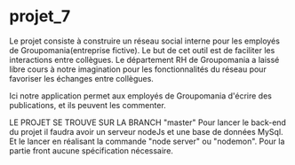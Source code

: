 # projet_7

Le projet consiste à construire un réseau social interne pour les employés de Groupomania(entreprise fictive). Le but de cet outil est de faciliter les interactions entre collègues. Le département RH de Groupomania a laissé libre cours à notre imagination pour les fonctionnalités du réseau pour favoriser les échanges entre collègues. 

Ici notre application permet aux employés de Groupomania d'écrire des publications, et ils peuvent les commenter. 

LE PROJET SE TROUVE SUR LA BRANCH "master"
Pour lancer le back-end du projet il faudra avoir un serveur nodeJs et une base de données MySql. Et le lancer en réalisant la commande "node server" ou "nodemon". Pour la partie front aucune spécification nécessaire. 
